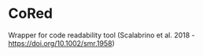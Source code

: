 # CoRed
Wrapper for code readability tool (Scalabrino et al. 2018 -  https://doi.org/10.1002/smr.1958)
